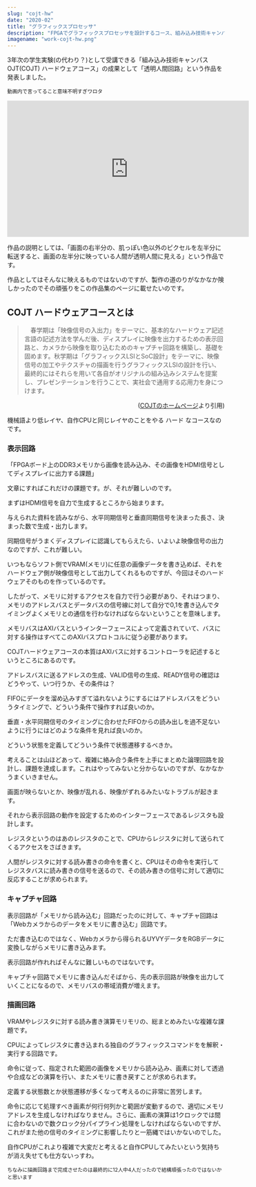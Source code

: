 ```yaml
---
slug: "cojt-hw"
date: "2020-02"
title: "グラフィックスプロセッサ"
description: "FPGAでグラフィックスプロセッサを設計するコース、組み込み技術キャンパスOJT ハードウェアコースを1年間受講したのでその概要です。"
imagename: "work-cojt-hw.png"
---
```


3年次の学生実験(の代わり？)として受講できる「組み込み技術キャンパスOJT(COJT) ハードウェアコース」の成果として「透明人間回路」という作品を発表しました。

<small>動画内で言ってること意味不明すぎワロタ</small>

<iframe width="560" height="315" src="https://www.youtube.com/embed/y0vV2u8ot3w?start=427" frameborder="0" allow="accelerometer; autoplay; clipboard-write; encrypted-media; gyroscope; picture-in-picture" allowfullscreen></iframe>

作品の説明としては、「画面の右半分の、肌っぽい色以外のピクセルを左半分に転送すると、画面の左半分に映っている人間が透明人間に見える」という作品です。

作品としてはそんなに映えるものではないのですが、製作の道のりがなかなか険しかったのでその頑張りをこの作品集のページに載せたいのです。

## COJT ハードウェアコースとは

> 　春学期は「映像信号の入出力」をテーマに、基本的なハードウェア記述言語の記述方法を学んだ後、ディスプレイに映像を出力するための表示回路と、カメラから映像を取り込むためのキャプチャ回路を構築し、基礎を固めます。秋学期は「グラフィックスLSIとSoC設計」をテーマに、映像信号の加工やテクスチャの描画を行うグラフィックスLSIの設計を行い、最終的にはそれらを用いて各自がオリジナルの組み込みシステムを提案し、プレゼンテーションを行うことで、実社会で通用する応用力を身につけます。
 
 <p style="text-align:right">(<a href="http://www.cojt.or.jp/tkb/outline/index.html">COJTのホームページ</a>より引用)</p>

機械語より低レイヤ、自作CPUと同じレイヤのことをやる ハード なコースなのです。

### 表示回路

「FPGAボード上のDDR3メモリから画像を読み込み、その画像をHDMI信号としてディスプレイに出力する課題」

文章にすればこれだけの課題です。が、それが難しいのです。

まずはHDMI信号を自力で生成するところから始まります。

与えられた資料を読みながら、水平同期信号と垂直同期信号を決まった長さ、決まった数で生成・出力します。

同期信号がうまくディスプレイに認識してもらえたら、いよいよ映像信号の出力なのですが、これが難しい。

いつもならソフト側でVRAM(メモリ)に任意の画像データを書き込めば、それをハードウェア側が映像信号として出力してくれるものですが、今回はそのハードウェアそのものを作っているのです。

したがって、メモリに対するアクセスを自力で行う必要があり、それはつまり、メモリのアドレスバスとデータバスの信号線に対して自分で0,1を書き込んでタイミングよくメモリとの通信を行わなければならないということを意味します。

メモリバスはAXIバスというインターフェースによって定義されていて、バスに対する操作はすべてこのAXIバスプロトコルに従う必要があります。

COJTハードウェアコースの本質はAXIバスに対するコントローラを記述するというところにあるのです。

アドレスバスに送るアドレスの生成、VALID信号の生成、READY信号の確認はどうやって、いつ行うか、その条件は？

FIFOにデータを溜め込みすぎて溢れないようにするにはアドレスバスをどういうタイミングで、どういう条件で操作すれば良いのか。

垂直・水平同期信号のタイミングに合わせたFIFOからの読み出しを過不足ないように行うにはどのような条件を見れば良いのか。

どういう状態を定義してどういう条件で状態遷移するべきか。

考えることは山ほどあって、複雑に絡み合う条件を上手にまとめた論理回路を設計し、課題を達成します。これはやってみないと分からないのですが、なかなかうまくいきません。

画面が映らないとか、映像が乱れる、映像がずれるみたいなトラブルが起きます。

それから表示回路の動作を設定するためのインターフェースであるレジスタも設計します。

レジスタというのはあのレジスタのことで、CPUからレジスタに対して送られてくるアクセスをさばきます。

人間がレジスタに対する読み書きの命令を書くと、CPUはその命令を実行してレジスタバスに読み書きの信号を送るので、その読み書きの信号に対して適切に反応することが求められます。

### キャプチャ回路

表示回路が「メモリから読み込む」回路だったのに対して、キャプチャ回路は「Webカメラからのデータをメモリに書き込む」回路です。

ただ書き込むのではなく、Webカメラから得られるUYVYデータをRGBデータに変換しながらメモリに書き込みます。

表示回路が作れればそんなに難しいものではないです。

キャプチャ回路でメモリに書き込んだそばから、先の表示回路が映像を出力していくことになるので、メモリバスの帯域消費が増えます。

### 描画回路

VRAMやレジスタに対する読み書き演算モリモリの、総まとめみたいな複雑な課題です。

CPUによってレジスタに書き込まれる独自のグラフィックスコマンドをを解釈・実行する回路です。

命令に従って、指定された範囲の画像をメモリから読み込み、画素に対して透過や合成などの演算を行い、またメモリに書き戻すことが求められます。

定義する状態数とか状態遷移が多くなって考えるのに非常に苦労します。

命令に応じて処理すべき画素が何行何列かと範囲が変動するので、適切にメモリアドレスを生成しなければなりません。さらに、画素の演算は1クロックでは間に合わないので数クロック分パイプライン処理をしなければならないのですが、これがまた他の信号のタイミングに影響したりと一筋縄ではいかないのでした。

自作CPUがこれより複雑で大変だと考えると自作CPUしてみたいという気持ちが消え失せても仕方ないっすわ。

<small>ちなみに描画回路まで完成させたのは最終的に12人中4人だったので結構頑張ったのではないかと思います</small>
